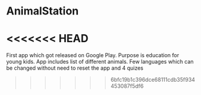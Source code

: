 # AnimalStation
<<<<<<< HEAD
=======
First app which got released on Google Play. Purpose is education for young kids. App includes list of different animals.
Few languages which can be changed without need to reset the app and 4 quizes
>>>>>>> 6bfc19b1c396dce68111cdb35f934453087f5df6
